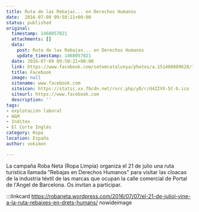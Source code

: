 ```yaml
---
title: Ruta de las Rebajas... en Derechos Humanos
date:  2016-07-09 09:50:21+00:00
status: published
original:
  timestamp: 1468057821
  attachments: []
  data:
    post: Ruta de las Rebajas... en Derechos Humanos
    update_timestamp: 1468057821
  date: 2016-07-09 09:50:21+00:00
  link: https://www.facebook.com/setemcatalunya/photos/a.151460889628/10154306268789629/?type=3&theater
  title: Facebook
  image: null
  sitename: www.facebook.com
  siteicon: https://static.xx.fbcdn.net/rsrc.php/yD/r/d4ZIVX-5C-b.ico
  siteurl: https://www.facebook.com
  description: ''
tags:
- explotación laboral
- H&M
- Inditex
- El Corte Inglés
category: Ropa
location: España
author: vokimon

---
```


La campaña Roba Neta (Ropa Limpia) organiza
el 21 de julio una ruta turística llamada "Rebajas en Derechos Humanos"
para visitar las cloacas de la industria téxtil de las marcas
que ocupan la calle comercial de Portal de l'Angel de Barcelona.
Os invitan a participar.


:::linkcard https://robaneta.wordpress.com/2016/07/07/el-21-de-juliol-vine-a-la-ruta-rebaixes-en-drets-humans/ nowideimage

